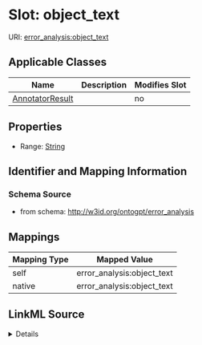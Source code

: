 

# Slot: object_text

URI: [error_analysis:object_text](http://w3id.org/ontogpt/error_analysisobject_text)



<!-- no inheritance hierarchy -->





## Applicable Classes

| Name | Description | Modifies Slot |
| --- | --- | --- |
| [AnnotatorResult](AnnotatorResult.md) |  |  no  |







## Properties

* Range: [String](String.md)





## Identifier and Mapping Information







### Schema Source


* from schema: http://w3id.org/ontogpt/error_analysis




## Mappings

| Mapping Type | Mapped Value |
| ---  | ---  |
| self | error_analysis:object_text |
| native | error_analysis:object_text |




## LinkML Source

<details>
```yaml
name: object_text
from_schema: http://w3id.org/ontogpt/error_analysis
rank: 1000
alias: object_text
owner: AnnotatorResult
domain_of:
- AnnotatorResult
range: string

```
</details>